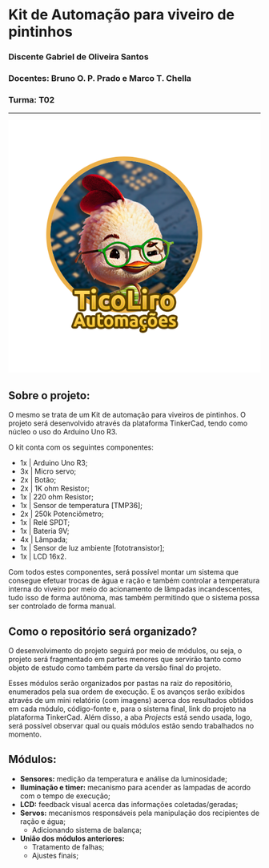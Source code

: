 # **Kit de Automação para viveiro de pintinhos**

### **Discente** Gabriel de Oliveira Santos
### **Docentes:** Bruno O. P. Prado e Marco T. Chella
### **Turma:** T02

<hr>

![Logo da empresa](./midia/logo-empresa.png "Logo da empresa")

## **Sobre o projeto:**

O mesmo se trata de um Kit de automação para viveiros de pintinhos. O projeto será desenvolvido através da plataforma TinkerCad, tendo como núcleo o uso do Arduino Uno R3.


O kit conta com os seguintes componentes:
- 1x | Arduino Uno R3;
- 3x | Micro servo;
- 2x | Botão;
- 2x | 1K ohm Resistor;
- 1x | 220 ohm Resistor;
- 1x | Sensor de temperatura [TMP36];
- 2x | 250k Potenciômetro;
- 1x | Relé SPDT;
- 1x | Bateria 9V;
- 4x | Lâmpada;
- 1x | Sensor de luz ambiente [fototransistor];
- 1x | LCD 16x2.

Com todos estes componentes, será possível montar um sistema que consegue efetuar trocas de água e ração e também controlar a temperatura interna do viveiro por meio do acionamento de lâmpadas incandescentes, tudo isso de forma autônoma, mas também permitindo que o sistema possa ser controlado de forma manual.

## **Como o repositório será organizado?**
O desenvolvimento do projeto seguirá por meio de módulos, ou seja, o projeto será fragmentado em partes menores que servirão tanto como objeto de estudo como também parte da versão final do projeto.

Esses módulos serão organizados por pastas na raiz do repositório, enumerados pela sua ordem de execução. E os avanços serão exibidos através de um mini relatório (com imagens) acerca dos resultados obtidos em cada módulo, código-fonte e, para o sistema final, link do projeto na plataforma TinkerCad. Além disso, a aba _Projects_ está sendo usada, logo, será possível observar qual ou quais módulos estão sendo trabalhados no momento.

## **Módulos:**
- **Sensores:** medição da temperatura e análise da luminosidade;
- **Iluminação e timer:** mecanismo para acender as lampadas de acordo com o tempo de execução;
- **LCD:** feedback visual acerca das informações coletadas/geradas;
- **Servos:** mecanismos responsáveis pela manipulação dos recipientes de ração e água;
	- Adicionando sistema de balança;
- **União dos módulos anteriores:**
	- Tratamento de falhas;
	- Ajustes finais;